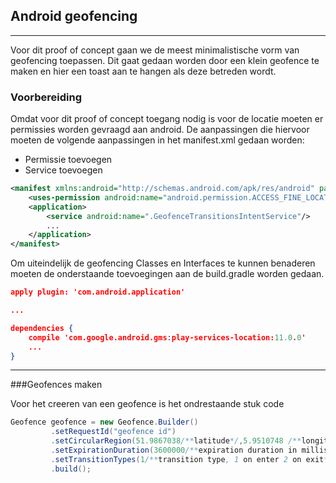 
## Android geofencing

----
Voor dit proof of concept gaan we de meest minimalistische vorm van geofencing toepassen. 
Dit gaat gedaan worden door een klein geofence te maken en hier een toast aan te hangen als deze betreden wordt.

### Voorbereiding
Omdat voor dit proof of concept toegang nodig is voor de locatie moeten er permissies worden gevraagd aan android.
De aanpassingen die hiervoor moeten de volgende aanpassingen in het manifest.xml gedaan worden: 
- Permissie toevoegen
- Service toevoegen
```xml
<manifest xmlns:android="http://schemas.android.com/apk/res/android" package="com.example.thom.geofencing">
    <uses-permission android:name="android.permission.ACCESS_FINE_LOCATION"/>
    <application>
        <service android:name=".GeofenceTransitionsIntentService"/>
        ...
    </application>
</manifest>

```

Om uiteindelijk de geofencing Classes en Interfaces te kunnen benaderen moeten de onderstaande toevoegingen aan de build.gradle worden gedaan.

```json
apply plugin: 'com.android.application'

...

dependencies {
    compile 'com.google.android.gms:play-services-location:11.0.0'
    ...
}

```
----

###Geofences maken

Voor het creeren van een geofence is het ondrestaande stuk code 
```Java
Geofence geofence = new Geofence.Builder()
         .setRequestId("geofence id")
         .setCircularRegion(51.9867038/**latitude*/,5.9510748 /**longitude*/, 100 /**radius*/)
         .setExpirationDuration(3600000/**expiration duration in milliseconds*/)
         .setTransitionTypes(1/**transition type, 1 on enter 2 on exit*/)
         .build();
```